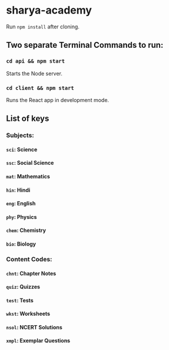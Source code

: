 # sharya-academy
Run `npm install` after cloning.

## Two separate Terminal Commands to run: 
### `cd api && npm start`
Starts the Node server.

### `cd client && npm start`
Runs the React app in development mode.

## List of keys
### Subjects:
#### `sci`: Science
#### `ssc`: Social Science
#### `mat`: Mathematics
#### `hin`: Hindi
#### `eng`: English
#### `phy`: Physics
#### `chem`: Chemistry
#### `bio`: Biology

### Content Codes:
#### `chnt`: Chapter Notes
#### `quiz`: Quizzes
#### `test`: Tests
#### `wkst`: Worksheets
#### `nsol`: NCERT Solutions
#### `xmpl`: Exemplar Questions